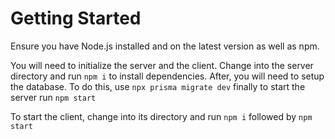 # Getting Started
Ensure you have Node.js installed and on the latest version as well as npm.

You will need to initialize the server and the client. Change into the server directory and run 
  `npm i`
to install dependencies. 
After, you will need to setup the database. To do this, use 
  `npx prisma migrate dev`
finally to start the server run
  `npm start`



To start the client, change into its directory and run
  `npm i`
followed by 
  `npm start`
